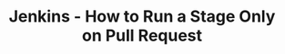 ---
categories: ["jenkins"]
published: 2023-08-10T13:00:00Z
draft: true
title: "Jenkins - How to Run a Stage Only on Pull Request"
url: '/jenkins-run-stage-on-pull-request'
---